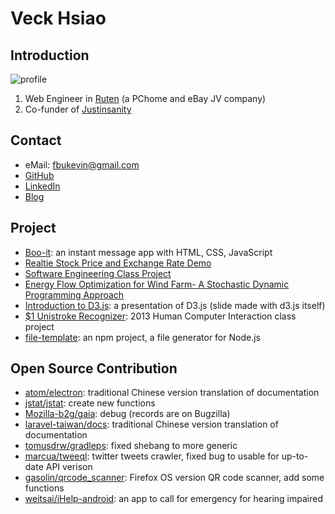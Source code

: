 
# Veck Hsiao

## Introduction

![profile](/Veck/about/profile.jpg)

1. Web Engineer in [Ruten](http://www.ruten.com.tw/) (a PChome and eBay JV company)
2. Co-funder of [Justinsanity](http://justinsanity.github.io)

## Contact
	
* eMail: [fbukevin@gmail.com](mailto:fbukevin@gmail.com)
* [GitHub](https://github.com/fbukevin)
* [LinkedIn](http://linkedin.com/in/veckhsiao)
* [Blog](http://vect.tw)

## Project

* [Boo-it](http://justinsanity.github.io/boo-it/): an instant message app with HTML, CSS, JavaScript
* [Realtie Stock Price and Exchange Rate Demo](http://fbukevin.github.io/stock/)
* [Software Engineering Class Project](http://dorabemon.github.io/)
* [Energy Flow Optimization for Wind Farm- A Stochastic Dynamic Programming Approach](http://fbukevin.github.io/SDP/)
* [Introduction to D3.js](http://fbukevin.github.io/weic_d3js): a presentation of D3.js (slide made with d3.js itself)
* [$1 Unistroke Recognizer](http://fbukevin.github.io/unistroke):  2013 Human Computer Interaction class project
* [file-template](https://www.npmjs.com/package/file-template): an npm project, a file generator for Node.js

<!-- 
* Moil
* CramStreet
-->

## Open Source Contribution

* [atom/electron](https://github.com/atom/electron/graphs/contributors): traditional Chinese version translation of documentation 
* [jstat/jstat](https://github.com/Mozilla-b2g/jstat/jstat/contributors): create new functions
* [Mozilla-b2g/gaia](https://github.com/Mozilla-b2g/gaia/graphs/contributors): debug (records are on Bugzilla)
* [laravel-taiwan/docs](https://github.com/laravel-taiwan/docs/graphs/contributors): traditional Chinese version translation of documentation 
* [tomusdrw/gradleps](https://github.com/tomusdrw/gradleps/graphs/contributors): fixed shebang to more generic
* [marcua/tweeql](https://github.com/marcua/tweeql/graphs/contributors): twitter tweets crawler, fixed bug to usable for up-to-date API verison
* [gasolin/qrcode_scanner](https://github.com/gasolin/qrcode_scanner/graphs/contributors): Firefox OS version QR code scanner, add some functions
* [weitsai/iHelp-android](https://github.com/weitsai/iHelp-android/graphs/contributors): an app to call for emergency for hearing impaired